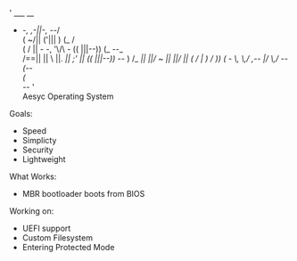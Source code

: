 
'  ___                                __             
 -   -_,                           ,-||-,     -_-/  
(  ~/||                           ('|||  )   (_ /   
(  / ||   _-_   _-_, '\\/\\  _-_ (( |||--)) (_ --_  
 \/==||  || \\ ||_.   || ;' ||   (( |||--))   --_ ) 
 /_ _||  ||/    ~ ||  ||/   ||    ( / |  )   _/  )) 
(  - \\, \\,/  ,-_-   |/    \\,/   -____-   (_-_-   
                     (                              
                      -_-         '                  
Aesyc Operating System

Goals:
  - Speed
  - Simplicty
  - Security
  - Lightweight
    
What Works:
  - MBR bootloader boots from BIOS
    
Working on:
  - UEFI support
  - Custom Filesystem
  - Entering Protected Mode
